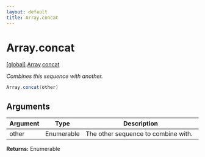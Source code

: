```yaml
---
layout: default
title: Array.concat
---
```


# Array.concat

[\[global\]]({{site.baseurl}}/docs/).[Array]({{site.baseurl}}/docs/Array/).[concat]({{site.baseurl}}/docs/Array/concat/)

_Combines this sequence with another._

```cs
Array.concat(other)
```

## Arguments

<table>
  <col width="15%">
  <col width="15%">
  <thead>
    <tr>
      <th>Argument</th>
      <th>Type</th>
      <th>Description</th>
    </tr>
  </thead>
  <tbody>
    <tr>
      <td>other</td>
      <td>Enumerable</td>
      <td>The other sequence to combine with.</td>
    </tr>
  </tbody>
</table>

**Returns:** Enumerable
